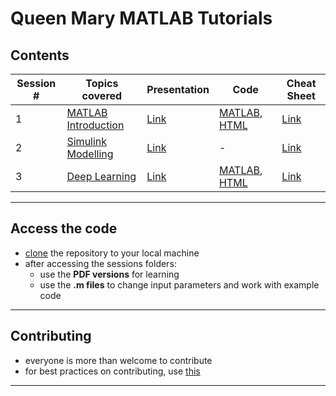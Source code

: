 # Queen Mary MATLAB Tutorials

## Contents

| Session # | Topics covered | Presentation | Code |Cheat Sheet | 
| ------------- | ------------- | ------------- | ------------- | ------------- | 
| 1 | [MATLAB Introduction](https://github.com/mughees-asif/matlab-qmul/tree/master/session1-matlab_basics) | [Link](https://github.com/mughees-asif/matlab-qmul/blob/master/session1-matlab_basics/session1_powerpoint.pdf) | [MATLAB](https://github.com/mughees-asif/matlab-qmul/tree/master/session1-matlab_basics/code-matlab), [HTML](https://github.com/mughees-asif/matlab-qmul/tree/master/session1-matlab_basics/code-pdf) | [Link](https://github.com/mughees-asif/matlab-qmul/blob/master/session1-matlab_basics/matlab-basic-functions-reference.pdf) | 
| 2 | [Simulink Modelling](https://github.com/mughees-asif/matlab-qmul/tree/master/session2-simulink_basics) | [Link](https://github.com/mughees-asif/matlab-qmul/blob/master/session2-simulink_basics/session2_powerpoint.pdf) | - | [Link](http://blog.bachi.net/?p=5861) | 
| 3 | [Deep Learning](https://github.com/mughees-asif/matlab-qmul/tree/master/session2-simulink_basics) | [Link](https://github.com/mughees-asif/matlab-qmul/blob/master/session3-deep_learning/machine-learning-matlab.pdf)  | [MATLAB](https://github.com/mughees-asif/matlab-qmul/tree/master/session3-deep_learning/code-matlab), [HTML](https://github.com/mughees-asif/matlab-qmul/tree/master/session3-deep_learning/code_html) | [Link](https://github.com/mughees-asif/matlab-qmul/blob/master/session3-deep_learning/deep-learning-with-matlab-quick-start-guide.pdf) | 

------------------------------------------------

## Access the code

* [clone](https://docs.github.com/en/free-pro-team@latest/github/creating-cloning-and-archiving-repositories/cloning-a-repository#cloning-a-repository-to-github-desktop) the repository to your local machine
* after accessing the sessions folders:
	* use the **PDF versions** for learning
	* use the **.m files** to change input parameters and work with example code

------------------------------------------------

## Contributing

* everyone is more than welcome to contribute 
* for best practices on contributing, use [this](https://gist.github.com/MarcDiethelm/7303312)

------------------------------------------------
